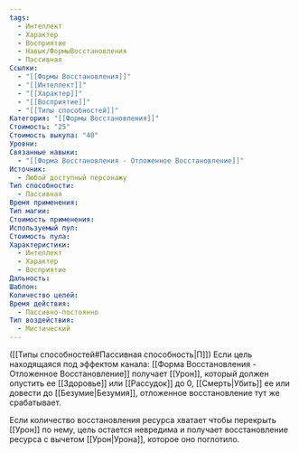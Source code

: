 ```yaml
---
tags:
  - Интеллект
  - Характер
  - Восприятие
  - Навык/ФормыВосстановления
  - Пассивная
Ссылки:
  - "[[Формы Восстановления]]"
  - "[[Интеллект]]"
  - "[[Характер]]"
  - "[[Восприятие]]"
  - "[[Типы способностей]]"
Категория: "[[Формы Восстановления]]"
Стоимость: "25"
Стоимость выкупа: "40"
Уровни: 
Связанные навыки:
  - "[[Форма Восстановления - Отложенное Восстановление]]"
Источник:
  - Любой доступный персонажу
Тип способности:
  - Пассивная
Время применения: 
Тип магии: 
Стоимость применения: 
Используемый пул: 
Стоимость пула: 
Характеристики:
  - Интеллект
  - Характер
  - Восприятие
Дальность: 
Шаблон: 
Количество целей: 
Время действия:
  - Пассивно-постоянно
Тип воздействия:
  - Мистический
---
```

([[Типы способностей#Пассивная способность|П]]) Если цель находящаяся под эффектом канала: [[Форма Восстановления - Отложенное Восстановление]] получает [[Урон]], который должен опустить ее [[Здоровье]] или [[Рассудок]] до 0, [[Смерть|Убить]] ее или довести до [[Безумие|Безумия]], отложенное восстановление тут же срабатывает.

Если количество восстановления ресурса хватает чтобы перекрыть [[Урон]] по нему, цель остается невредима и получает восстановление ресурса с вычетом [[Урон|Урона]], которое оно поглотило. 